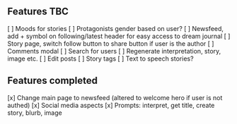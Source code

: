 ## Features TBC

[ ] Moods for stories
[ ] Protagonists gender based on user?
[ ] Newsfeed, add + symbol on following/latest header for easy access to dream journal
[ ] Story page, switch follow button to share button if user is the author
[ ] Comments modal
[ ] Search for users
[ ] Regenerate interpretation, story, image etc.
[ ] Edit posts
[ ] Story tags
[ ] Text to speech stories?

## Features completed

[x] Change main page to newsfeed (altered to welcome hero if user is not authed)
[x] Social media aspects
[x] Prompts: interpret, get title, create story, blurb, image


